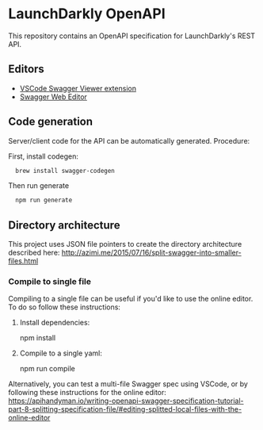 # LaunchDarkly OpenAPI
This repository contains an OpenAPI specification for LaunchDarkly's REST API.

## Editors
- [VSCode Swagger Viewer extension](https://marketplace.visualstudio.com/items?itemName=Arjun.swagger-viewer) 
- [Swagger Web Editor](http://editor.swagger.io/)


## Code generation
Server/client code for the API can be automatically generated. Procedure:

First, install codegen:
```bash
  brew install swagger-codegen
```

Then run generate
```bash
  npm run generate
```

## Directory architecture
This project uses JSON file pointers to create the directory architecture described here: http://azimi.me/2015/07/16/split-swagger-into-smaller-files.html

### Compile to single file
Compiling to a single file can be useful if you'd like to use the online editor. To do so follow these instructions:

  1. Install dependencies:

        npm install

  2. Compile to a single yaml:

        npm run compile

Alternatively, you can test a multi-file Swagger spec using VSCode, or by following these instructions for the online editor: https://apihandyman.io/writing-openapi-swagger-specification-tutorial-part-8-splitting-specification-file/#editing-splitted-local-files-with-the-online-editor